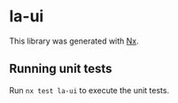 # la-ui

This library was generated with [Nx](https://nx.dev).

## Running unit tests

Run `nx test la-ui` to execute the unit tests.

